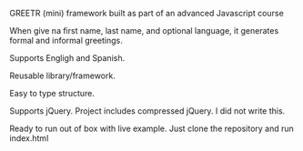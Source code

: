 GREETR (mini) framework built as part of an advanced Javascript course

When give na first name, last name, and optional language, it generates formal and informal greetings.

Supports Engligh and Spanish.

Reusable library/framework.

Easy to type structure.

Supports jQuery. Project includes compressed jQuery. I did not write this.

Ready to run out of box with live example. Just clone the repository and run index.html
